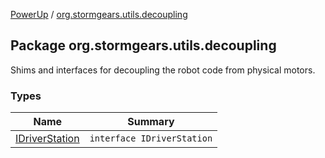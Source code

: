 [PowerUp](../index.md) / [org.stormgears.utils.decoupling](./index.md)

## Package org.stormgears.utils.decoupling

Shims and interfaces for decoupling the robot code from physical motors.

### Types

| Name | Summary |
|---|---|
| [IDriverStation](-i-driver-station.md) | `interface IDriverStation` |
